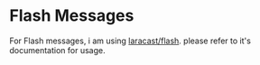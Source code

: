 # Flash Messages

For Flash messages, i am using [laracast/flash](https://github.com/laracasts/flash). please refer to it's documentation for usage.